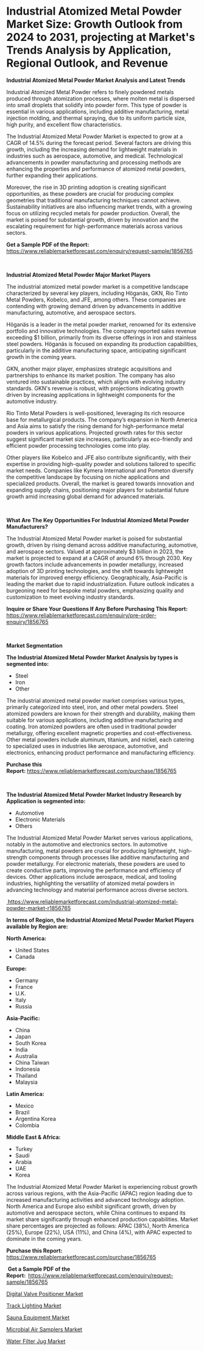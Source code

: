 <p><h1>Industrial Atomized Metal Powder Market Size: Growth Outlook from 2024 to 2031, projecting at Market's Trends Analysis by Application, Regional Outlook, and Revenue</h1></p><p><strong>Industrial Atomized Metal Powder Market Analysis and Latest Trends</strong></p>
<p><p>Industrial Atomized Metal Powder refers to finely powdered metals produced through atomization processes, where molten metal is dispersed into small droplets that solidify into powder form. This type of powder is essential in various applications, including additive manufacturing, metal injection molding, and thermal spraying, due to its uniform particle size, high purity, and excellent flow characteristics.</p><p>The Industrial Atomized Metal Powder Market is expected to grow at a CAGR of 14.5% during the forecast period. Several factors are driving this growth, including the increasing demand for lightweight materials in industries such as aerospace, automotive, and medical. Technological advancements in powder manufacturing and processing methods are enhancing the properties and performance of atomized metal powders, further expanding their applications. </p><p>Moreover, the rise in 3D printing adoption is creating significant opportunities, as these powders are crucial for producing complex geometries that traditional manufacturing techniques cannot achieve. Sustainability initiatives are also influencing market trends, with a growing focus on utilizing recycled metals for powder production. Overall, the market is poised for substantial growth, driven by innovation and the escalating requirement for high-performance materials across various sectors.</p></p>
<p><strong>Get a Sample PDF of the Report:&nbsp;</strong> <a href="https://www.reliablemarketforecast.com/enquiry/request-sample/1856765?utm_campaign=1755&utm_medium=2&utm_source=Github&utm_content=ia&utm_term=20102024&utm_id=industrial-atomized-metal-powder">https://www.reliablemarketforecast.com/enquiry/request-sample/1856765</a></p>
<p>&nbsp;</p>
<p><strong>Industrial Atomized Metal Powder Major Market Players</strong></p>
<p><p>The industrial atomized metal powder market is a competitive landscape characterized by several key players, including Höganäs, GKN, Rio Tinto Metal Powders, Kobelco, and JFE, among others. These companies are contending with growing demand driven by advancements in additive manufacturing, automotive, and aerospace sectors.</p><p>Höganäs is a leader in the metal powder market, renowned for its extensive portfolio and innovative technologies. The company reported sales revenue exceeding $1 billion, primarily from its diverse offerings in iron and stainless steel powders. Höganäs is focused on expanding its production capabilities, particularly in the additive manufacturing space, anticipating significant growth in the coming years.</p><p>GKN, another major player, emphasizes strategic acquisitions and partnerships to enhance its market position. The company has also ventured into sustainable practices, which aligns with evolving industry standards. GKN's revenue is robust, with projections indicating growth driven by increasing applications in lightweight components for the automotive industry.</p><p>Rio Tinto Metal Powders is well-positioned, leveraging its rich resource base for metallurgical products. The company’s expansion in North America and Asia aims to satisfy the rising demand for high-performance metal powders in various applications. Projected growth rates for this sector suggest significant market size increases, particularly as eco-friendly and efficient powder processing technologies come into play.</p><p>Other players like Kobelco and JFE also contribute significantly, with their expertise in providing high-quality powder and solutions tailored to specific market needs. Companies like Kymera International and Pometon diversify the competitive landscape by focusing on niche applications and specialized products. Overall, the market is geared towards innovation and expanding supply chains, positioning major players for substantial future growth amid increasing global demand for advanced materials.</p></p>
<p>&nbsp;</p>
<p><strong>What Are The Key Opportunities For Industrial Atomized Metal Powder Manufacturers?</strong></p>
<p><p>The Industrial Atomized Metal Powder market is poised for substantial growth, driven by rising demand across additive manufacturing, automotive, and aerospace sectors. Valued at approximately $3 billion in 2023, the market is projected to expand at a CAGR of around 6% through 2030. Key growth factors include advancements in powder metallurgy, increased adoption of 3D printing technologies, and the shift towards lightweight materials for improved energy efficiency. Geographically, Asia-Pacific is leading the market due to rapid industrialization. Future outlook indicates a burgeoning need for bespoke metal powders, emphasizing quality and customization to meet evolving industry standards.</p></p>
<p><strong>Inquire or Share Your Questions If Any Before Purchasing This Report:</strong> <a href="https://www.reliablemarketforecast.com/enquiry/pre-order-enquiry/1856765?utm_campaign=1755&utm_medium=2&utm_source=Github&utm_content=ia&utm_term=20102024&utm_id=industrial-atomized-metal-powder">https://www.reliablemarketforecast.com/enquiry/pre-order-enquiry/1856765</a></p>
<p>&nbsp;</p>
<p><strong>Market Segmentation</strong></p>
<p><strong>The Industrial Atomized Metal Powder Market Analysis by types is segmented into:</strong></p>
<p><ul><li>Steel</li><li>Iron</li><li>Other</li></ul></p>
<p><p>The industrial atomized metal powder market comprises various types, primarily categorized into steel, iron, and other metal powders. Steel atomized powders are known for their strength and durability, making them suitable for various applications, including additive manufacturing and coating. Iron atomized powders are often used in traditional powder metallurgy, offering excellent magnetic properties and cost-effectiveness. Other metal powders include aluminum, titanium, and nickel, each catering to specialized uses in industries like aerospace, automotive, and electronics, enhancing product performance and manufacturing efficiency.</p></p>
<p><strong>Purchase this Report:&nbsp;</strong><a href="https://www.reliablemarketforecast.com/purchase/1856765?utm_campaign=1755&utm_medium=2&utm_source=Github&utm_content=ia&utm_term=20102024&utm_id=industrial-atomized-metal-powder">https://www.reliablemarketforecast.com/purchase/1856765</a></p>
<p>&nbsp;</p>
<p><strong>The Industrial Atomized Metal Powder Market Industry Research by Application is segmented into:</strong></p>
<p><ul><li>Automotive</li><li>Electronic Materials</li><li>Others</li></ul></p>
<p><p>The Industrial Atomized Metal Powder Market serves various applications, notably in the automotive and electronics sectors. In automotive manufacturing, metal powders are crucial for producing lightweight, high-strength components through processes like additive manufacturing and powder metallurgy. For electronic materials, these powders are used to create conductive parts, improving the performance and efficiency of devices. Other applications include aerospace, medical, and tooling industries, highlighting the versatility of atomized metal powders in advancing technology and material performance across diverse sectors.</p></p>
<p><a href="https://www.reliablemarketforecast.com/industrial-atomized-metal-powder-market-r1856765?utm_campaign=1755&utm_medium=2&utm_source=Github&utm_content=ia&utm_term=20102024&utm_id=industrial-atomized-metal-powder">&nbsp;https://www.reliablemarketforecast.com/industrial-atomized-metal-powder-market-r1856765</a></p>
<p><strong>In terms of Region, the Industrial Atomized Metal Powder Market Players available by Region are:</strong></p>
<p>
    <p> <strong> North America: </strong>
        <ul>
            <li>United States</li>
            <li>Canada</li>
        </ul>
        </p> 
    <p> <strong> Europe: </strong>
        <ul>
            <li>Germany</li>
            <li>France</li>
            <li>U.K.</li>
            <li>Italy</li>
            <li>Russia</li>
        </ul>
        </p> 
    <p> <strong> Asia-Pacific: </strong>
        <ul>
            <li>China</li>
            <li>Japan</li>
            <li>South Korea</li>
            <li>India</li>
            <li>Australia</li>
            <li>China Taiwan</li>
            <li>Indonesia</li>
            <li>Thailand</li>
            <li>Malaysia</li>
        </ul>
        </p> 
    <p> <strong> Latin America: </strong>
        <ul>
            <li>Mexico</li>
            <li>Brazil</li>
            <li>Argentina Korea</li>
            <li>Colombia</li>
        </ul>
        </p> 
    <p> <strong> Middle East & Africa: </strong>
        <ul>
            <li>Turkey</li>
            <li>Saudi</li>
            <li>Arabia</li>
            <li>UAE</li>
            <li>Korea</li>
        </ul>
    </p>
    </p>
<p><p>The Industrial Atomized Metal Powder Market is experiencing robust growth across various regions, with the Asia-Pacific (APAC) region leading due to increased manufacturing activities and advanced technology adoption. North America and Europe also exhibit significant growth, driven by automotive and aerospace sectors, while China continues to expand its market share significantly through enhanced production capabilities. Market share percentages are projected as follows: APAC (38%), North America (25%), Europe (22%), USA (11%), and China (4%), with APAC expected to dominate in the coming years.</p></p>
<p><strong>Purchase this Report: </strong><a href="https://www.reliablemarketforecast.com/purchase/1856765?utm_campaign=1755&utm_medium=2&utm_source=Github&utm_content=ia&utm_term=20102024&utm_id=industrial-atomized-metal-powder">https://www.reliablemarketforecast.com/purchase/1856765</a></p>
<p>&nbsp;<strong>Get a Sample PDF of the Report:&nbsp;&nbsp;</strong><a href="https://www.reliablemarketforecast.com/enquiry/request-sample/1856765?utm_campaign=1755&utm_medium=2&utm_source=Github&utm_content=ia&utm_term=20102024&utm_id=industrial-atomized-metal-powder">https://www.reliablemarketforecast.com/enquiry/request-sample/1856765</a></p>
<p><strong></strong></p>
<p><p><a href="https://www.linkedin.com/pulse/digital-valve-positioner-market-evolution-future-outlook-fx7ne?utm_campaign=1755&utm_medium=2&utm_source=Github&utm_content=ia&utm_term=20102024&utm_id=industrial-atomized-metal-powder">Digital Valve Positioner Market</a></p><p><a href="https://www.linkedin.com/pulse/in-depth-analysis-global-track-lighting-market-scope-its-wu43e?utm_campaign=1755&utm_medium=2&utm_source=Github&utm_content=ia&utm_term=20102024&utm_id=industrial-atomized-metal-powder">Track Lighting Market</a></p><p><a href="https://www.linkedin.com/pulse/sauna-equipment-market-forecast-global-trends-analysis-odaje?utm_campaign=1755&utm_medium=2&utm_source=Github&utm_content=ia&utm_term=20102024&utm_id=industrial-atomized-metal-powder">Sauna Equipment Market</a></p><p><a href="https://www.linkedin.com/pulse/microbial-air-samplers-market-research-report-2024--645ce?utm_campaign=1755&utm_medium=2&utm_source=Github&utm_content=ia&utm_term=20102024&utm_id=industrial-atomized-metal-powder">Microbial Air Samplers Market</a></p><p><a href="https://www.linkedin.com/pulse/in-depth-water-filter-jug-market-review-size-share-147cagr-fkrae?utm_campaign=1755&utm_medium=2&utm_source=Github&utm_content=ia&utm_term=20102024&utm_id=industrial-atomized-metal-powder">Water Filter Jug Market</a></p></p>